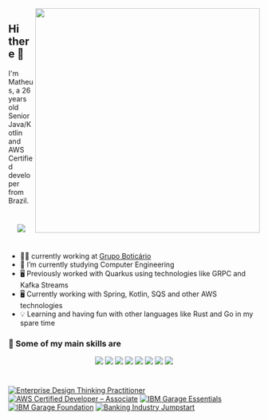 <img align="right" src="https://i.pinimg.com/originals/e8/f4/53/e8f453469a3ec97ecd354df465d73913.gif" height=450 />

## Hi there 👋 

I'm Matheus, a 26 years old Senior Java/Kotlin and AWS Certified developer from Brazil.

#

<div align="center">
    <a href="https://www.linkedin.com/in/matheus-s-934001104/">
        <img src="https://img.shields.io/badge/-LinkedIn-%230077B5?style=for-the-badge&logo=linkedin&logoColor=white"/>
    <a/>
</div>

#

- 🧑‍💻 currently working at [Grupo Boticário](https://www.grupoboticario.com.br/)
- 🌱 I’m currently studying Computer Engineering
- 🖥️ Previously worked with Quarkus using technologies like GRPC and Kafka Streams
- 🖥️ Currently working with Spring, Kotlin, SQS and other AWS technologies
- 💡 Learning and having fun with other languages like Rust and Go in my spare time

### 🚀 Some of my main skills are

<div align="center">
    <img src="https://img.shields.io/badge/Java-%23007396?&style=for-the-badge&logo=java&logoColor=white" />
    <img src="https://img.shields.io/badge/Kotlin-%237F52FF?&style=for-the-badge&logo=kotlin&logoColor=white&color=7F52FF" />
    <img src="https://img.shields.io/badge/Rust-%23000000?&style=for-the-badge&logo=rust&logoColor=white" />
    <img src="https://img.shields.io/badge/Quarkus-%25234695EB?style=for-the-badge&logo=quarkus&logoColor=white&color=4695EB" />
    <img src="https://img.shields.io/badge/gRPC-%232da6b0?&style=for-the-badge" />
    <img src="https://img.shields.io/badge/Apache%20Kafka-%2523231F20?style=for-the-badge&logo=apache%20kafka&logoColor=white&color=231F20" />
    <img src="https://img.shields.io/badge/SpringBoot-%236DB33F?&style=for-the-badge&logo=spring%20boot&logoColor=white" />
    <img src="https://img.shields.io/badge/AWS-%23232F3E?&style=for-the-badge&logo=amazon%20aws&logoColor=white" />
</div>

#

<!--START_SECTION:badges-->
[![Enterprise Design Thinking Practitioner](https://images.credly.com/size/110x110/images/bc08972c-3c7d-4b99-82a0-c94bcca36674/Badges_v8-07_Practitioner.png)](http://www.credly.com/badges/3f3004de-438d-418c-a2cc-0e61c2b462bd "Enterprise Design Thinking Practitioner")
[![AWS Certified Developer – Associate](https://images.credly.com/size/110x110/images/b9feab85-1a43-4f6c-99a5-631b88d5461b/image.png)](http://www.credly.com/badges/2a3b8124-a09f-47d4-95c3-aa5095cd3862 "AWS Certified Developer – Associate")
[![IBM Garage Essentials](https://images.credly.com/size/110x110/images/fb718a87-6d0d-4a6d-8068-677f1bec78f2/IBM_Garage_Essentials.png)](http://www.credly.com/badges/9fadcff2-54e4-494e-a3b7-7481b02b1231 "IBM Garage Essentials")
[![IBM Garage Foundation](https://images.credly.com/size/110x110/images/9beccf39-df2f-4025-b971-3a7ec6dfdbfa/image.png)](http://www.credly.com/badges/a1d784c0-ea11-447a-82de-26b23a2f758f "IBM Garage Foundation")
[![Banking Industry Jumpstart](https://images.credly.com/size/110x110/images/cb5180ef-bdd3-4c15-a632-b2d8388c221d/Banking-Industry-Jumpstart.png)](http://www.credly.com/badges/a1f3647e-5012-453a-99fa-3ec42d3e6fdc "Banking Industry Jumpstart")
<!--END_SECTION:badges-->

#

<!--
<div align="center">
    <a href="https://github.com/hmathsan">
    <img height="180em" src="https://github-readme-stats-r6ym8d0mf-panzerberg.vercel.app/api?username=hmathsan&theme=onedark&show_icons=true&count_private=true"/>
    <img height="180em" src="https://github-readme-stats-r6ym8d0mf-panzerberg.vercel.app/api/top-langs/?username=hmathsan&theme=onedark&hide=html,lua&layout=compact&count_private=true&show_icons=true"/>
</div>
-->
